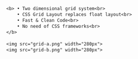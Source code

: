 <!DOCTYPE html>
<html lang="en">
<head>
    <meta charset="UTF-8">
    <meta http-equiv="X-UA-Compatible" content="IE=edge">
    <meta name="viewport" content="width=device-width, initial-scale=1.0">
    <title>Document</title>
</head>
<body>

    <b> • Two dimensional grid system<br>
        • CSS Grid Layout replaces float layout<br>
        • Fast & Clean Code<br>
        • No need of CSS frameworks<br>
    </b>

    <img src="grid-a.png" width="280px">
    <img src="grid-b.png" width="280px">
    
</body>
</html>